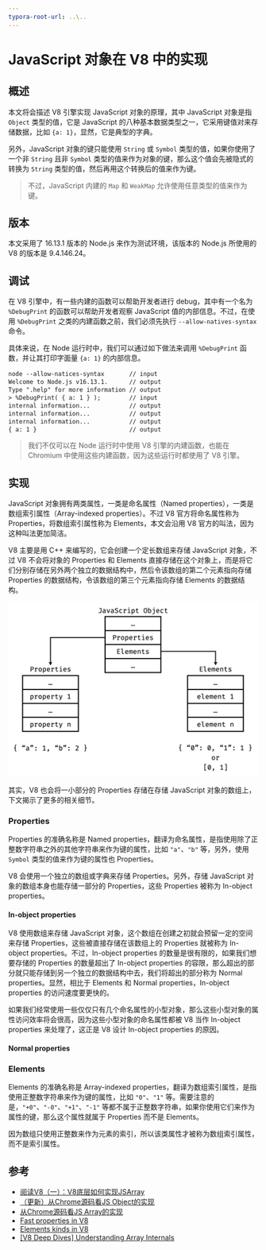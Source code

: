 ```yaml
---
typora-root-url: ..\..
---
```


# JavaScript 对象在 V8 中的实现

## 概述

本文将会描述 V8 引擎实现 JavaScript 对象的原理，其中 JavaScript 对象是指 `Object` 类型的值，它是 JavaScript 的八种基本数据类型之一，它采用键值对来存储数据，比如 `{a: 1}`，显然，它是典型的字典。

另外，JavaScript 对象的键只能使用 `String` 或 `Symbol` 类型的值，如果你使用了一个非 `String` 且非 `Symbol` 类型的值来作为对象的键，那么这个值会先被隐式的转换为 `String` 类型的值，然后再用这个转换后的值来作为键。

> 不过，JavaScript 内建的 `Map` 和 `WeakMap` 允许使用任意类型的值来作为键。

## 版本

本文采用了 16.13.1 版本的 Node.js 来作为测试环境，该版本的 Node.js 所使用的 V8 的版本是  9.4.146.24。

## 调试

在 V8 引擎中，有一些内建的函数可以帮助开发者进行 debug，其中有一个名为 `%DebugPrint` 的函数可以帮助开发者观察 JavaScript 值的内部信息。不过，在使用 `%DebugPrint` 之类的内建函数之前，我们必须先执行 `--allow-natives-syntax` 命令。

具体来说，在 Node 运行时中，我们可以通过如下做法来调用 `%DebugPrint` 函数，并让其打印字面量 `{a: 1}` 的内部信息。

```
node --allow-natices-syntax       // input
Welcome to Node.js v16.13.1.      // output
Type ".help" for more information // output
> %DebugPrint( { a: 1 } );        // input
internal information...           // output
internal information...           // output
internal information...           // output
{ a: 1 }                          // output
```

> 我们不仅可以在 Node 运行时中使用 V8 引擎的内建函数，也能在 Chromium 中使用这些内建函数，因为这些运行时都使用了 V8 引擎。

## 实现

JavaScript 对象拥有两类属性，一类是命名属性（Named properties），一类是数组索引属性（Array-indexed properties）。不过 V8 官方将命名属性称为 Properties，将数组索引属性称为 Elements，本文会沿用 V8 官方的叫法，因为这种叫法更加简洁。

V8 主要是用 C++ 来编写的，它会创建一个定长数组来存储 JavaScript 对象，不过 V8 不会将对象的 Properties 和 Elements 直接存储在这个对象上，而是将它们分别存储在另外两个独立的数据结构中，然后令该数组的第二个元素指向存储 Properties 的数据结构，令该数组的第三个元素指向存储 Elements 的数据结构。

![Properties和Elements](/static/image/markdown/javascript/properties-and-elements.png)

其实，V8 也会将一小部分的 Properties 存储在存储 JavaScript 对象的数组上，下文揭示了更多的相关细节。

### Properties

Properties 的准确名称是 Named properties，翻译为命名属性，是指使用除了正整数字符串之外的其他字符串来作为键的属性，比如 `"a"`、`"b"` 等，另外，使用 `Symbol` 类型的值来作为键的属性也 Properties。

V8 会使用一个独立的数组或字典来存储 Properties。另外，存储 JavaScript 对象的数组本身也能存储一部分的 Properties，这些 Properties 被称为 In-object properties。

#### In-object properties

V8 使用数组来存储 JavaScript 对象，这个数组在创建之初就会预留一定的空间来存储 Properties，这些被直接存储在该数组上的 Properties 就被称为 In-object properties。不过，In-object properties 的数量是很有限的，如果我们想要存储的 Properties 的数量超出了 In-object properties 的容限，那么超出的部分就只能存储到另一个独立的数据结构中去，我们将超出的部分称为 Normal properties。显然，相比于 Elements 和 Normal properties，In-object properties 的访问速度要更快的。

如果我们经常使用一些仅仅只有几个命名属性的小型对象，那么这些小型对象的属性访问效率将会很高，因为这些小型对象的命名属性都被 V8 当作 In-object properties 来处理了，这正是 V8 设计 In-object properties 的原因。

#### Normal properties



### Elements

Elements 的准确名称是 Array-indexed properties，翻译为数组索引属性，是指使用正整数字符串来作为键的属性，比如 `"0"`、`"1"` 等。需要注意的是，`"+0"`、`"-0"`、`"+1"`、`"-1"` 等都不属于正整数字符串，如果你使用它们来作为属性的键，那么这个属性就属于 Properties 而不是 Elements。

因为数组只使用正整数来作为元素的索引，所以该类属性才被称为数组索引属性，而不是索引属性。

## 参考

- [阅读V8（一）：V8底层如何实现JSArray](https://zhuanlan.zhihu.com/p/192468212)
- [（更新）从Chrome源码看JS Object的实现](https://zhuanlan.zhihu.com/p/26169639)
- [从Chrome源码看JS Array的实现](https://zhuanlan.zhihu.com/p/26388217)
- [Fast properties in V8](https://v8.dev/blog/fast-properties)
- [Elements kinds in V8](https://v8.dev/blog/elements-kinds)
- [[V8 Deep Dives] Understanding Array Internals](https://itnext.io/v8-deep-dives-understanding-array-internals-5b17d7a28ecc)